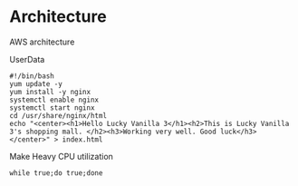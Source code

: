 # Architecture
AWS architecture

UserData
```shell
#!/bin/bash
yum update -y
yum install -y nginx
systemctl enable nginx
systemctl start nginx
cd /usr/share/nginx/html
echo "<center><h1>Hello Lucky Vanilla 3</h1><h2>This is Lucky Vanilla 3's shopping mall. </h2><h3>Working very well. Good luck</h3></center>" > index.html
```

Make Heavy CPU utilization
```
while true;do true;done
```
